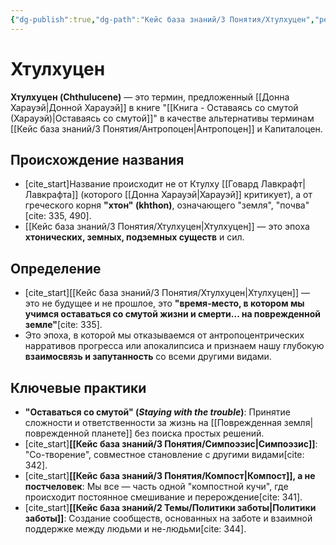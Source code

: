 ```yaml
---
{"dg-publish":true,"dg-path":"Кейс база знаний/3 Понятия/Хтулхуцен","permalink":"/kejs-baza-znanij/3-ponyatiya/htulhuczen/"}
---
```


# Хтулхуцен

**Хтулхуцен (Chthulucene)** — это термин, предложенный [[Донна Харауэй\|Донной Харауэй]] в книге "[[Книга - Оставаясь со смутой (Харауэй)\|Оставаясь со смутой]]" в качестве альтернативы терминам [[Кейс база знаний/3 Понятия/Антропоцен\|Антропоцен]] и Капиталоцен.

## Происхождение названия
- [cite_start]Название происходит не от Ктулху [[Говард Лавкрафт\|Лавкрафта]] (которого [[Донна Харауэй\|Харауэй]] критикует), а от греческого корня **"хтон" (khthon)**, означающего "земля", "почва"[cite: 335, 490].
- [[Кейс база знаний/3 Понятия/Хтулхуцен\|Хтулхуцен]] — это эпоха **хтонических, земных, подземных существ** и сил.

## Определение
- [cite_start][[Кейс база знаний/3 Понятия/Хтулхуцен\|Хтулхуцен]] — это не будущее и не прошлое, это **"время-место, в котором мы учимся оставаться со смутой жизни и смерти... на поврежденной земле"**[cite: 335].
- Это эпоха, в которой мы отказываемся от антропоцентрических нарративов прогресса или апокалипсиса и признаем нашу глубокую **взаимосвязь и запутанность** со всеми другими видами.

## Ключевые практики
- **"Оставаться со смутой" (*Staying with the trouble*)**: Принятие сложности и ответственности за жизнь на [[Поврежденная земля\|поврежденной планете]] без поиска простых решений.
- [cite_start]**[[Кейс база знаний/3 Понятия/Симпоэзис\|Симпоэзис]]**: "Со-творение", совместное становление с другими видами[cite: 342].
- [cite_start]**[[Кейс база знаний/3 Понятия/Компост\|Компост]], а не постчеловек**: Мы все — часть одной "компостной кучи", где происходит постоянное смешивание и перерождение[cite: 341].
- [cite_start]**[[Кейс база знаний/2 Темы/Политики заботы\|Политики заботы]]**: Создание сообществ, основанных на заботе и взаимной поддержке между людьми и не-людьми[cite: 344].



